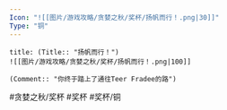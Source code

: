 ```yaml
---
Icon: "![[图片/游戏攻略/贪婪之秋/奖杯/扬帆而行！.png|30]]"
Type: "铜"
---
```

```ad-common-bronze-trophy
title: (Title:: "扬帆而行！")
![[图片/游戏攻略/贪婪之秋/奖杯/扬帆而行！.png|100]]

(Comment:: "你终于踏上了通往Teer Fradee的路")
```

#贪婪之秋/奖杯 #奖杯 #奖杯/铜
